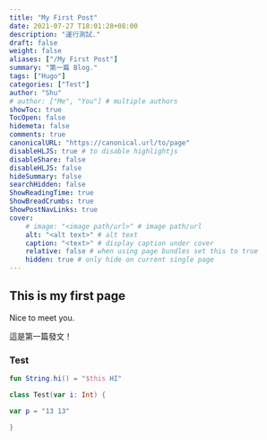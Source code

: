 ```yaml
---
title: "My First Post"
date: 2021-07-27 T18:01:28+08:00
description: "運行測試."
draft: false
weight: false
aliases: ["/My First Post"]
summary: "第一篇 Blog."
tags: ["Hugo"]
categories: ["Test"]
author: "Shu"
# author: ["Me", "You"] # multiple authors
showToc: true
TocOpen: false
hidemeta: false
comments: true
canonicalURL: "https://canonical.url/to/page"
disableHLJS: true # to disable highlightjs
disableShare: false
disableHLJS: false
hideSummary: false
searchHidden: false
ShowReadingTime: true
ShowBreadCrumbs: true
ShowPostNavLinks: true
cover:
    # image: "<image path/url>" # image path/url
    alt: "<alt text>" # alt text
    caption: "<text>" # display caption under cover
    relative: false # when using page bundles set this to true
    hidden: true # only hide on current single page
---
```

## This is my first page

Nice to meet you.

這是第一篇發文！

### Test

```kotlin
fun String.hi() = "$this HI"

class Test(var i: Int) {

var p = "13 13"

}
```
